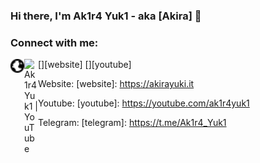 ### Hi there, I'm Ak1r4 Yuk1 - aka [Akira] 👋

### Connect with me:

[<img align="left" alt="akirayuki.it" width="22px" src="https://raw.githubusercontent.com/iconic/open-iconic/master/svg/globe.svg" />][website]
[<img align="left" alt="Ak1r4 Yuk1 | YouTube" width="22px" src="https://cdn.jsdelivr.net/npm/simple-icons@v3/icons/youtube.svg" />][youtube]

Website:
[website]: https://akirayuki.it

Youtube:
[youtube]: https://youtube.com/ak1r4yuk1

Telegram:
[telegram]: https://t.me/Ak1r4_Yuk1
